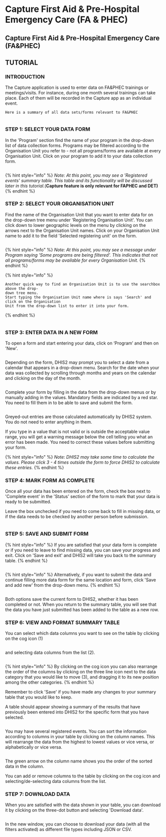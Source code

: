 # Capture First Aid & Pre-Hospital Emergency Care (FA & PHEC)

## Capture First Aid & Pre-Hospital Emergency Care (FA\&PHEC)

## TUTORIAL

### INTRODUCTION

The Capture application is used to enter data on FA\&PHEC trainings or meetings/visits. For instance, during one month several trainings can take place. Each of them will be recorded in the Capture app as an individual event.&#x20;

```
Here is a summary of all data sets/forms relevant to FA&PHEC
```

<figure><img src="../../../.gitbook/assets/image (11) (2).png" alt=""><figcaption></figcaption></figure>

### STEP 1: SELECT YOUR DATA FORM

In the 'Program' section find the name of your program in the drop-down list of data collection forms. Programs may be filtered according to the Organisation Unit you refer to - not all programs/forms are available at every Organisation Unit. Click on your program to add it to your data collection form.

<figure><img src="../../../.gitbook/assets/image (99).png" alt=""><figcaption></figcaption></figure>

{% hint style="info" %}
_Note: At this point, you may see a 'Registered events' summary table. This table and its functionality will be discussed later in this tutorial._(**Capture feature is only relevant for FAPHEC and DET)**
{% endhint %}

### STEP 2: SELECT YOUR ORGANISATION UNIT

Find the name of the Organisation Unit that you want to enter data for on the drop-down tree menu under 'Registering Organisation Unit'. You can click down to lower geographic levels on the menu by clicking on the arrows next to the Organisation Unit names. Click on your Organisation Unit name to add it to the field 'Selected registering unit' on the form.

<figure><img src="../../../.gitbook/assets/image (101).png" alt=""><figcaption></figcaption></figure>

{% hint style="info" %}
_Note: At this point, you may see a message under Program saying 'Some programs are being filtered'. This indicates that not all programs/forms may be available for every Organisation Unit._
{% endhint %}

{% hint style="info" %}
```
Another quick way to find an Organisation Unit is to use the searchbox above the drop-
down tree menu.
Start typing the Organisation Unit name where is says 'Search' and click on the Organisation
Unit from the drop-down list to enter it into your form.
```
{% endhint %}

<figure><img src="../../../.gitbook/assets/image (102).png" alt=""><figcaption></figcaption></figure>

### STEP 3: ENTER DATA IN A NEW FORM

To open a form and start entering your data, click on ‘Program’ and then on 'New'.

<figure><img src="../../../.gitbook/assets/image (103).png" alt=""><figcaption></figcaption></figure>

Depending on the form, DHIS2 may prompt you to select a date from a calendar that appears in a drop-down menu. Search for the date when your data was collected by scrolling through months and years on the calendar and clicking on the day of the month.

<figure><img src="../../../.gitbook/assets/image (104).png" alt=""><figcaption></figcaption></figure>

Complete your form by filling in the data from the drop-down menus or by manually adding in the values. Mandatory fields are indicated by a red star. You need to fill them in to be able to save and submit the form.

<figure><img src="../../../.gitbook/assets/image (105).png" alt=""><figcaption></figcaption></figure>

Greyed-out entries are those calculated automatically by DHIS2 system. You do not need to enter anything in them.

If you type in a value that is not valid or is outside the acceptable value range, you will get a warning message below the cell telling you what an error has been made. You need to correct these values before submitting your form.

{% hint style="info" %}
_Note: DHIS2 may take some time to calculate the values. Please click 3 - 4 times outside the form to force DHIS2 to calculate these entries._
{% endhint %}

### STEP 4: MARK FORM AS COMPLETE

Once all your data has been entered on the form, check the box next to 'Complete event' in the 'Status' section of the form to mark that your data is ready to be submitted.

Leave the box unchecked if you need to come back to fill in missing data, or if the data needs to be checked by another person before submission.

<figure><img src="../../../.gitbook/assets/image (106).png" alt=""><figcaption></figcaption></figure>

### STEP 5: SAVE AND SUBMIT FORM

{% hint style="info" %}
If you are satisfied that your data form is complete or if you need to leave to find missing data, you can save your progress and exit. Click on 'Save and exit' and DHIS2 will take you back to the summary table.
{% endhint %}

<figure><img src="../../../.gitbook/assets/image (131).png" alt=""><figcaption></figcaption></figure>

{% hint style="info" %}
Alternatively, if you want to submit the data and continue filling more data form for the same location and form, click 'Save and add new' from the drop-down menu.
{% endhint %}

<figure><img src="../../../.gitbook/assets/image (132).png" alt=""><figcaption></figcaption></figure>

Both options save the current form to DHIS2, whether it has been completed or not. When you return to the summary table, you will see that the data you have just submitted has been added to the table as a new row.

### STEP 6: VIEW AND FORMAT SUMMARY TABLE

You can select which data columns you want to see on the table by clicking on the cog icon (1)

<figure><img src="../../../.gitbook/assets/image (133).png" alt=""><figcaption></figcaption></figure>

and selecting data columns from the list (2).

<figure><img src="../../../.gitbook/assets/image (134).png" alt=""><figcaption></figcaption></figure>

{% hint style="info" %}
By clicking on the cog icon you can also rearrange the order of the columns by clicking on the three line icon next to the data category that you would like to move (3), and dragging it to its new position among the other categories.
{% endhint %}

Remember to click 'Save' if you have made any changes to your summary table that you would like to keep.

A table should appear showing a summary of the results that have previously been entered into DHIS2 for the specific form that you have selected.

<figure><img src="../../../.gitbook/assets/image (135).png" alt=""><figcaption></figcaption></figure>

You may have several registered events. You can sort the information according to columns in your table by clicking on the column names. This will rearrange the data from the highest to lowest values or vice versa, or alphabetically or vice versa.

<figure><img src="../../../.gitbook/assets/image (136).png" alt=""><figcaption></figcaption></figure>

The green arrow on the column name shows you the order of the sorted data in the column.

You can add or remove columns to the table by clicking on the cog icon and selecting/de-selecting data columns from the list.

### STEP 7: DOWNLOAD DATA

When you are satisfied with the data shown in your table, you can download it by clicking on the three-dot button and selecting 'Download data'.

<figure><img src="../../../.gitbook/assets/image (137).png" alt=""><figcaption></figcaption></figure>

In the new window, you can choose to download your data (with all the filters activated) as different file types including JSON or CSV.

<figure><img src="../../../.gitbook/assets/image (140).png" alt=""><figcaption></figcaption></figure>


